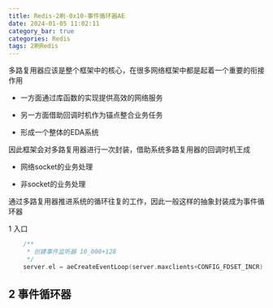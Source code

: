 ```yaml
---
title: Redis-2刷-0x10-事件循环器AE
date: 2024-01-05 11:02:11
category_bar: true
categories: Redis
tags: 2刷Redis
---
```


多路复用器应该是整个框架中的核心，在很多网络框架中都是起着一个重要的衔接作用

- 一方面通过库函数的实现提供高效的网络服务

- 另一方面借助回调时机作为锚点整合业务任务

- 形成一个整体的EDA系统

因此框架会对多路复用器进行一次封装，借助系统多路复用器的回调时机王成

- 网络socket的业务处理

- 非socket的业务处理

通过多路复用器推进系统的循环往复的工作，因此一般这样的抽象封装成为事件循环器

1 入口

```c
    /**
     * 创建事件监听器 10_000+128
     */
    server.el = aeCreateEventLoop(server.maxclients+CONFIG_FDSET_INCR);
```

2 事件循环器
---

